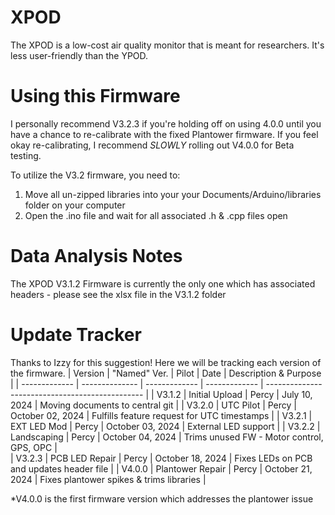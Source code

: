 # XPOD
The XPOD is a low-cost air quality monitor that is meant for researchers. It's less user-friendly than the YPOD.

# Using this Firmware
I personally recommend V3.2.3 if you're holding off on using 4.0.0 until you have a chance to re-calibrate with the fixed Plantower firmware. If you feel okay re-calibrating, I recommend _SLOWLY_ rolling out V4.0.0 for Beta testing.

To utilize the V3.2 firmware, you need to:
1. Move all un-zipped libraries into your your Documents/Arduino/libraries folder on your computer
2. Open the .ino file and wait for all associated .h & .cpp files open

# Data Analysis Notes
The XPOD V3.1.2 Firmware is currently the only one which has associated headers - please see the xlsx file in the V3.1.2 folder

# Update Tracker
Thanks to Izzy for this suggestion! Here we will be tracking each version of the firmware.
| Version       | "Named" Ver.   | Pilot         | Date               | Description & Purpose                		|
| ------------- | -------------- | ------------- | -------------      | ----------------------------------------------- |
| V3.1.2    	| Initial Upload | Percy         | July 10, 2024      | Moving documents to central git		     	|
| V3.2.0        | UTC Pilot      | Percy         | October 02, 2024   | Fulfills feature request for UTC timestamps	|
| V3.2.1        | EXT LED Mod	 | Percy         | October 03, 2024   | External LED support				|
| V3.2.2        | Landscaping 	 | Percy         | October 04, 2024   | Trims unused FW - Motor control, GPS, OPC	|	
| V3.2.3   	| PCB LED Repair | Percy         | October 18, 2024   | Fixes LEDs on PCB and updates header file	|
| V4.0.0   	| Plantower Repair | Percy         | October 21, 2024   | Fixes plantower spikes & trims libraries |

*V4.0.0 is the first firmware version which addresses the plantower issue
